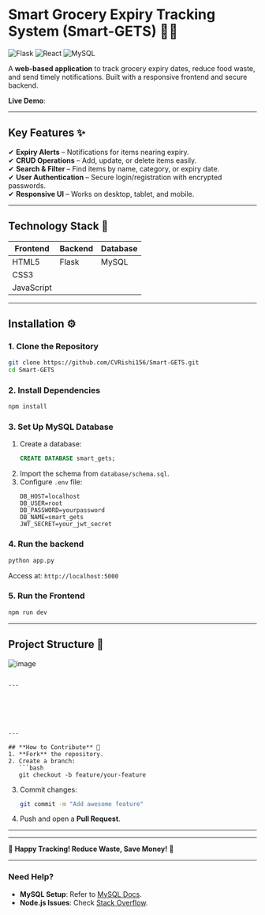 # **Smart Grocery Expiry Tracking System (Smart-GETS)** 🛒⏰   
![Flask](https://img.shields.io/badge/Flask-2.3-blue)
![React](https://img.shields.io/badge/React-18.2-blue)
![MySQL](https://img.shields.io/badge/MySQL-8.0-blue)   

A **web-based application** to track grocery expiry dates, reduce food waste, and send timely notifications. Built with a responsive frontend and secure backend.  

**Live Demo**:  

---

## **Key Features** ✨  
✔ **Expiry Alerts** – Notifications for items nearing expiry.  
✔ **CRUD Operations** – Add, update, or delete items easily.  
✔ **Search & Filter** – Find items by name, category, or expiry date.  
✔ **User Authentication** – Secure login/registration with encrypted passwords.  
✔ **Responsive UI** – Works on desktop, tablet, and mobile.  

---

## **Technology Stack** 🧰  
| **Frontend** | **Backend**| **Database**|  
|--------------|------------|-------------|  
| HTML5        |  Flask     | MySQL       |  
| CSS3         |            |             |
| JavaScript   |            |             |  

---

## **Installation** ⚙️  

### **1. Clone the Repository**  
```bash
git clone https://github.com/CVRishi156/Smart-GETS.git
cd Smart-GETS
```

### **2. Install Dependencies**  
```bash
npm install
```

### **3. Set Up MySQL Database**  
1. Create a database:  
   ```sql
   CREATE DATABASE smart_gets;
   ```  
2. Import the schema from `database/schema.sql`.  
3. Configure `.env` file:  
   ```env
   DB_HOST=localhost
   DB_USER=root
   DB_PASSWORD=yourpassword
   DB_NAME=smart_gets
   JWT_SECRET=your_jwt_secret
   ```

### **4. Run the backend**  
```bash
python app.py
```
Access at: `http://localhost:5000`  

### **5. Run the Frontend** 
```bash
npm run dev
```

---

## **Project Structure** 📂  
![image](https://github.com/user-attachments/assets/15b193de-7092-4d70-b91b-88521e55a2b6)


```

---






---

## **How to Contribute** 🤝  
1. **Fork** the repository.  
2. Create a branch:  
   ```bash
   git checkout -b feature/your-feature
   ```  
3. Commit changes:  
   ```bash
   git commit -m "Add awesome feature"
   ```  
4. Push and open a **Pull Request**.  

---





---

🚀 **Happy Tracking! Reduce Waste, Save Money!** 🚀  

---

### **Need Help?**  
- **MySQL Setup**: Refer to [MySQL Docs](https://dev.mysql.com/doc/).  
- **Node.js Issues**: Check [Stack Overflow](https://stackoverflow.com/).  
